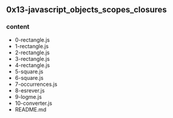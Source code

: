 ## 0x13-javascript_objects_scopes_closures

### content
* 0-rectangle.js
* 1-rectangle.js
* 2-rectangle.js
* 3-rectangle.js
* 4-rectangle.js
* 5-square.js
* 6-square.js
* 7-occurrences.js
* 8-esrever.js
* 9-logme.js
* 10-converter.js
* README.md
